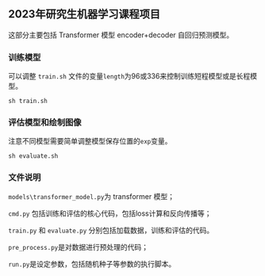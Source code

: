 ## 2023年研究生机器学习课程项目

这部分主要包括 Transformer 模型 encoder+decoder 自回归预测模型。

### 训练模型
可以调整 `train.sh` 文件的变量`length`为96或336来控制训练短程模型或是长程模型。
```shell
sh train.sh
```

### 评估模型和绘制图像
注意不同模型需要简单调整模型保存位置的`exp`变量。
```shell
sh evaluate.sh
```

### 文件说明
`models\transformer_model.py`为 transformer 模型；

`cmd.py` 包括训练和评估的核心代码，包括loss计算和反向传播等；

`train.py` 和 `evaluate.py` 分别包括加载数据，训练和评估的代码。

`pre_process.py`是对数据进行预处理的代码；

`run.py`是设定参数，包括随机种子等参数的执行脚本。
